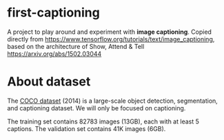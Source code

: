 # first-captioning

A project to play around and experiment with **image captioning**. Copied directly from https://www.tensorflow.org/tutorials/text/image_captioning, based on the architecture of Show, Attend & Tell https://arxiv.org/abs/1502.03044


# About dataset

The [COCO dataset](http://cocodataset.org) (2014) is a large-scale object detection, segmentation, and captioning dataset.
We will only be focused on captioning.

The training set contains 82783 images (13GB), each with at least 5 captions. The validation set contains 41K images (6GB).

 
